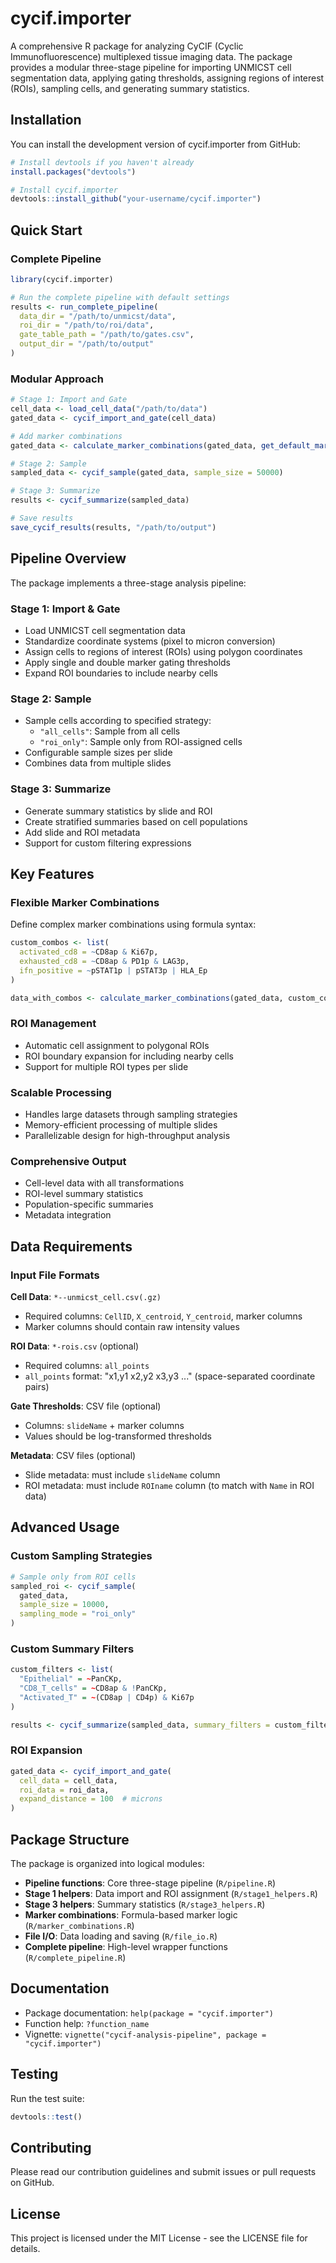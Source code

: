 # cycif.importer

<!-- badges: start -->
<!-- badges: end -->

A comprehensive R package for analyzing CyCIF (Cyclic Immunofluorescence) multiplexed tissue imaging data. The package provides a modular three-stage pipeline for importing UNMICST cell segmentation data, applying gating thresholds, assigning regions of interest (ROIs), sampling cells, and generating summary statistics.

## Installation

You can install the development version of cycif.importer from GitHub:

``` r
# Install devtools if you haven't already
install.packages("devtools")

# Install cycif.importer
devtools::install_github("your-username/cycif.importer")
```

## Quick Start

### Complete Pipeline

```r
library(cycif.importer)

# Run the complete pipeline with default settings
results <- run_complete_pipeline(
  data_dir = "/path/to/unmicst/data",
  roi_dir = "/path/to/roi/data",
  gate_table_path = "/path/to/gates.csv",
  output_dir = "/path/to/output"
)
```

### Modular Approach

```r
# Stage 1: Import and Gate
cell_data <- load_cell_data("/path/to/data")
gated_data <- cycif_import_and_gate(cell_data)

# Add marker combinations
gated_data <- calculate_marker_combinations(gated_data, get_default_marker_combinations())

# Stage 2: Sample
sampled_data <- cycif_sample(gated_data, sample_size = 50000)

# Stage 3: Summarize
results <- cycif_summarize(sampled_data)

# Save results
save_cycif_results(results, "/path/to/output")
```

## Pipeline Overview

The package implements a three-stage analysis pipeline:

### Stage 1: Import & Gate
- Load UNMICST cell segmentation data
- Standardize coordinate systems (pixel to micron conversion)
- Assign cells to regions of interest (ROIs) using polygon coordinates
- Apply single and double marker gating thresholds
- Expand ROI boundaries to include nearby cells

### Stage 2: Sample
- Sample cells according to specified strategy:
  - `"all_cells"`: Sample from all cells
  - `"roi_only"`: Sample only from ROI-assigned cells
- Configurable sample sizes per slide
- Combines data from multiple slides

### Stage 3: Summarize
- Generate summary statistics by slide and ROI
- Create stratified summaries based on cell populations
- Add slide and ROI metadata
- Support for custom filtering expressions

## Key Features

### Flexible Marker Combinations
Define complex marker combinations using formula syntax:

```r
custom_combos <- list(
  activated_cd8 = ~CD8ap & Ki67p,
  exhausted_cd8 = ~CD8ap & PD1p & LAG3p,
  ifn_positive = ~pSTAT1p | pSTAT3p | HLA_Ep
)

data_with_combos <- calculate_marker_combinations(gated_data, custom_combos)
```

### ROI Management
- Automatic cell assignment to polygonal ROIs
- ROI boundary expansion for including nearby cells
- Support for multiple ROI types per slide

### Scalable Processing
- Handles large datasets through sampling strategies
- Memory-efficient processing of multiple slides
- Parallelizable design for high-throughput analysis

### Comprehensive Output
- Cell-level data with all transformations
- ROI-level summary statistics
- Population-specific summaries
- Metadata integration

## Data Requirements

### Input File Formats

**Cell Data**: `*--unmicst_cell.csv(.gz)`
- Required columns: `CellID`, `X_centroid`, `Y_centroid`, marker columns
- Marker columns should contain raw intensity values

**ROI Data**: `*-rois.csv` (optional)
- Required columns: `all_points`
- `all_points` format: "x1,y1 x2,y2 x3,y3 ..." (space-separated coordinate pairs)

**Gate Thresholds**: CSV file (optional)
- Columns: `slideName` + marker columns
- Values should be log-transformed thresholds

**Metadata**: CSV files (optional)
- Slide metadata: must include `slideName` column
- ROI metadata: must include `ROIname` column (to match with `Name` in ROI data)

## Advanced Usage

### Custom Sampling Strategies
```r
# Sample only from ROI cells
sampled_roi <- cycif_sample(
  gated_data,
  sample_size = 10000,
  sampling_mode = "roi_only"
)
```

### Custom Summary Filters
```r
custom_filters <- list(
  "Epithelial" = ~PanCKp,
  "CD8_T_cells" = ~CD8ap & !PanCKp,
  "Activated_T" = ~(CD8ap | CD4p) & Ki67p
)

results <- cycif_summarize(sampled_data, summary_filters = custom_filters)
```

### ROI Expansion
```r
gated_data <- cycif_import_and_gate(
  cell_data = cell_data,
  roi_data = roi_data,
  expand_distance = 100  # microns
)
```

## Package Structure

The package is organized into logical modules:

- **Pipeline functions**: Core three-stage pipeline (`R/pipeline.R`)
- **Stage 1 helpers**: Data import and ROI assignment (`R/stage1_helpers.R`)
- **Stage 3 helpers**: Summary statistics (`R/stage3_helpers.R`)
- **Marker combinations**: Formula-based marker logic (`R/marker_combinations.R`)
- **File I/O**: Data loading and saving (`R/file_io.R`)
- **Complete pipeline**: High-level wrapper functions (`R/complete_pipeline.R`)

## Documentation

- Package documentation: `help(package = "cycif.importer")`
- Function help: `?function_name`
- Vignette: `vignette("cycif-analysis-pipeline", package = "cycif.importer")`

## Testing

Run the test suite:

```r
devtools::test()
```

## Contributing

Please read our contribution guidelines and submit issues or pull requests on GitHub.

## License

This project is licensed under the MIT License - see the LICENSE file for details.

